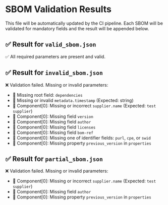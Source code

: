 # SBOM Validation Results

This file will be automatically updated by the CI pipeline.
Each SBOM will be validated for mandatory fields and the result will be appended below.

## ✅ Result for `valid_sbom.json`
✅ All required parameters are present and valid.

## ✅ Result for `invalid_sbom.json`
❌ Validation failed. Missing or invalid parameters:
- 🔴 Missing root field: `dependencies`
- 🔴 Missing or invalid `metadata.timestamp` (Expected: string)
- 🧩 Component[0]: Missing or incorrect `supplier.name` (Expected: `test supplier`)
- 🧩 Component[0]: Missing field `version`
- 🧩 Component[0]: Missing field `author`
- 🧩 Component[0]: Missing field `licenses`
- 🧩 Component[0]: Missing field `bom-ref`
- 🧩 Component[0]: Missing one of identifier fields: `purl`, `cpe`, or `swid`
- 🧩 Component[0]: Missing property `previous_version` in `properties`

## ✅ Result for `partial_sbom.json`
❌ Validation failed. Missing or invalid parameters:
- 🧩 Component[0]: Missing or incorrect `supplier.name` (Expected: `test supplier`)
- 🧩 Component[0]: Missing field `author`
- 🧩 Component[0]: Missing property `previous_version` in `properties`
